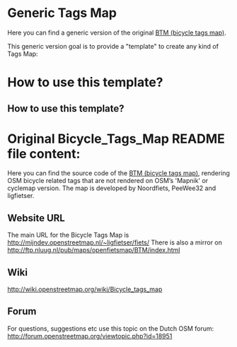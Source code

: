 # Generic Tags Map
Here you can find a generic version of the original [BTM (bicycle tags map)](http://mijndev.openstreetmap.nl/~ligfietser/fiets/).

This generic version goal is to provide a "template" to create any kind of Tags Map:

# How to use this template?

## How to use this template?

# Original Bicycle_Tags_Map README file content:

Here you can find the source code of the [BTM (bicycle tags map)](http://mijndev.openstreetmap.nl/~ligfietser/fiets/), rendering OSM bicycle related tags that are not rendered on OSM’s 'Mapnik' or cyclemap version. The map is developed by Noordfiets, PeeWee32 and ligfietser.

## Website URL

The main URL for the Bicycle Tags Map is http://mijndev.openstreetmap.nl/~ligfietser/fiets/
There is also a mirror on http://ftp.nluug.nl/pub/maps/openfietsmap/BTM/index.html

## Wiki
http://wiki.openstreetmap.org/wiki/Bicycle_tags_map

## Forum
For questions, suggestions etc use this topic on the Dutch OSM forum:
http://forum.openstreetmap.org/viewtopic.php?id=18951

